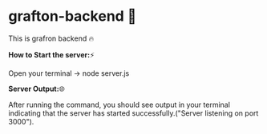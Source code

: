 # grafton-backend :rocket:
This is grafron backend :fire:

**How to Start the server:**:zap:

Open your terminal -> node server.js

**Server Output:**:globe_with_meridians:

After running the command, you should see output in your terminal indicating that the server has started successfully.("Server listening on port 3000").



